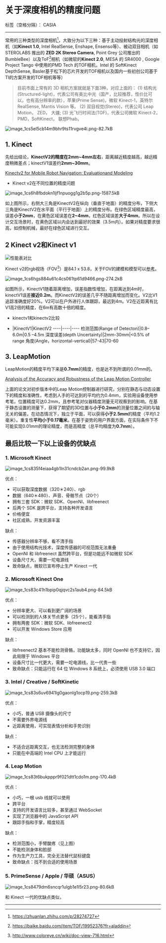 ﻿# 关于深度相机的精度问题

标签（空格分隔）： CASIA

---

常用的三种类型的深度相机[^zh]，大致分为以下三种：基于主动投射结构光的深度相机（如**Kinect 1.0**, Intel RealSense, Enshape, Ensenso等）、被动双目相机（如STEROLABS 推出的 **ZED 2K Stereo Camera**, Point Grey 公司推出的 BumbleBee）以及ToF[^tof]相机（如微软的**Kinect 2.0**, MESA 的 SR4000 , Google Project Tango 中使用的PMD Tech 的TOF相机，Intel 的 SoftKinect DepthSense, Basler基于松下的芯片开发的TOF相机以及国内一些初创公司基于TI的方案开发的TOF相机等等）

> 目前市面上常有的 3D 相机方案就就是下面3种，对应上面的：
(1) 结构光(Structured-light)，代表公司有奥比中光（国产，比较推荐，性价比可以，也有高分辨率的款），苹果(Prime Sense)，微软 Kinect-1，英特尔RealSense, Mantis Vision 等。
(2) 双目视觉(Stereo)，代表公司 Leap Motion， ZED， 大疆;
(3) 光飞行时间法(TOF)，代表公司微软 Kinect-2，PMD，SoftKinect， 联想Phab。

![image_1cs5el5cb14m9bhr9ts11rvgve4i.png-82.7kB][1]

## 1. Kinect

先给出结论，**KinectV2的精度在2mm~4mm左右**，距离越近精度越高，越远精度稍微差点；kinectV1误差约**2mm~30mm**。

[Kinectv2 for Mobile Robot Navigation: Evaluationand Modeling](https://ieeexplore.ieee.org/document/7251485)

- Kinect v2在不同位置的精度问题

![image_1cs6h8fbdokn1ljf1npuogg1g2b5p.png-1587.5kB][2]

如上图所示，右侧大三角是KinectV2在纵向（垂直于地面）的精度分布，下侧大三角是KinectV2在水平面（平行于地面）上的精度分布。在绿色区域精度最高，误差**小于2mm**，在黄色区域误差在**2~4mm**，红色区域误差**大于4mm**。所以在设计交互场景时，在黄色区域以内会达到最好的效果（3.5m内）。如果对精度要求很高，如控制机械，最好在绿色区域进行交互。

## 2 Kinect v2和Kinect v1

![性能表对比][3]

Kinect v2的rgb视场（FOV[^fov]）是84.1 x 53.8，关于FOV的建模和模型可以[参考](http://www.smeenk.com/webgl/kinectfovexplorer.html)。

![image_1cs6hgs884u61c4cs061tp61d9466.png-274.2kB][4]

如图所示，KinectV1随着距离增加，误差指数性增加，在距离达到4m时，kinectV1误差**接近0.2m**。而KinectV2的误差几乎不随距离增加而变化。V2比V1追踪准确度好20%。V2可以在户外进行人体跟踪，最远到4m。V2在近距离有比V1高2倍的精度，在6m有高数十倍的精度。


- kinectv1和kinectv2比较

 - |KinectV1|KinectV2
----|----|----
检测范围(Range of Detecton)|0.8–6.0m|0.5 –4.5m
深度误差(depth Uncertainty)|2mm-30mm|<0.5% of range
角度(Angle，horizontal-vertical)|57-43|70-60

## 3. LeapMotion

LeapMotion的精度平均下来是**0.7mm**的精度，也是达不到所谓的0.01mm的。

[Analysis of the Accuracy and Robustness of the Leap
Motion Controller](https://github.com/usiege/CASIA/blob/master/paper-pointcloud/sensors-13-06380.pdf)

上面的论文对初步版本中的Leap Motion控制器进行研究，分别在静态与动态设置下的精度和准确性，考虑到人手的可达到的平均约为0.4mm，实验用设备使用参考笔，位置精度可达0.2mm，且参考笔对仪器精度测量无可观察到的影响。在基于静态设置的测量下，获得了期望的3D位置与**小于0.2mm**的测量位置之间的与轴无关的偏差。在动态情况下，独立于平面，可以获得**小于2.5mm**的精度（平均1.2毫米）。重复性**平均小于0.17毫米**。在基于姿势的用户界面方面，在实际条件下不可能实现0.01mm的理论精度，而是高精度（总平均精度为**0.7mm**）。

## 最后比较一下以上设备的优缺点

### 1. Microsoft Kinect

![image_1cs835f4eiaa4gb1ln31cndcb2an.png-99.9kB][5]

优点：

- 可以获取深度数据（320＊240）、rgb 
- 数据（640＊480）、声音、骨骼节点（20个）
- 拥有三套 SDK：微软 SDK、OpenNI、libfreenect
- 后两个 SDK 是跨平台，支持各种开发语言
- 价格便宜
- 社区成熟，开发资源丰富

缺点：

- 传感器分辨率不够，看不清手指
- 由于使用结构光技术，深度传感器的可视范围无法重叠
- OpenNI 和 libfreenect 虽然跨平台，但是功能远不如微软 SDK
- 设备尺寸大，需要一坨电源线
- 致命缺点，微软已宣布停止生产 Kinect 一代

### 2. Microsoft Kinect One

![image_1cs83c41h1bpip0qjqvc2s1aub4.png-84.5kB][6]

优点：

- 分辨率更大、可以看到更广阔的场景
- 可以检测到的人体关节点更多（25个），能看清手指
- 拥有两套 SDK：微软 SDK、libfreenect2
- 可以开发 Windows Store 应用

缺点：

- libfreenect2 基本不能检测骨骼，功能缺太多，同时 OpenNI 也不支持它，因此局限于 Windows 平台
- 设备尺寸比一代更大，需要一坨电源线，比一代贵一些
- 致命缺点：只能运行在 64 位 Windows 8 系统上，必须使用 USB 3.0 端口

### 3. Intel / Creative / SoftKinetic

![image_1cs83s6uv6941lg0gaonlg1ocp19.png-259.3kB][7]

优点：

- 小巧，普通 USB 摄像头的尺寸
- 不需要外界电源线
- 近距离使用，可实现表情分析和手势识别

缺点：

- 不适合远距离交互，也无法检测完整的身体
- 只能在中高端的 Intel CPU 上才能运行

### 4. Leap Motion

![image_1cs83t6bukpppr9f021dtt1cdo1m.png-170.4kB][8]

优点：

- 小巧，一根 usb 线就可以使用
- 跨平台
- 支持的开发语言比较多，甚至通过 WebSocket 
- 实现了浏览器中的 JavaScript API
- 跟踪手指和手掌，精度较高

缺点：

- 检测范围小，手臂酸疼（见上图）
- 不能检测身体和脸部
- 作为生产力工具，完全无法替代鼠标键盘
- 致命缺点：找不到合适的使用场景

### 5. PrimeSense / Apple / 华硕（ASUS）

![image_1cs8479dm6sncqr1ulgb1e1l5r23.png-80.6kB][9]

和 Kinect 一代的优缺点类似，

------

[zh]: https://zhuanlan.zhihu.com/p/28274727



[^zh]: https://zhuanlan.zhihu.com/p/28274727

[^tof]: https://baike.baidu.com/item/TOF/19952376?fr=aladdin

[^fov]: http://www.coloreye.cn/wiki/doc-view-716.html


  [1]: http://static.zybuluo.com/usiege/nw2lyad2ikqkuk4vdlx3jwr1/image_1cs5el5cb14m9bhr9ts11rvgve4i.png
  [2]: http://static.zybuluo.com/usiege/vvzip2kg0mvhqzyiekssyy45/image_1cs6h8fbdokn1ljf1npuogg1g2b5p.png
  [3]: http://static.zybuluo.com/usiege/dtqesw77jft8329nqssqrj5x/image_1cs5gdtqv1r19e2m1ufcgal15a75c.png
  [4]: http://static.zybuluo.com/usiege/k6xs97dxiheiib6r2m8bynbz/image_1cs6hgs884u61c4cs061tp61d9466.png
  [5]: http://static.zybuluo.com/usiege/zqfzq1qjirtgmj2gxubcxni6/image_1cs835f4eiaa4gb1ln31cndcb2an.png
  [6]: http://static.zybuluo.com/usiege/x15jth33tgjvm8ne69b8341w/image_1cs83c41h1bpip0qjqvc2s1aub4.png
  [7]: http://static.zybuluo.com/usiege/mz6hk7qh58fxw74xu9038ye2/image_1cs83s6uv6941lg0gaonlg1ocp19.png
  [8]: http://static.zybuluo.com/usiege/hacbua5n3k64vafha0g1j1gx/image_1cs83t6bukpppr9f021dtt1cdo1m.png
  [9]: http://static.zybuluo.com/usiege/oy42h0f0vsdbzjpjkybh5dma/image_1cs8479dm6sncqr1ulgb1e1l5r23.png